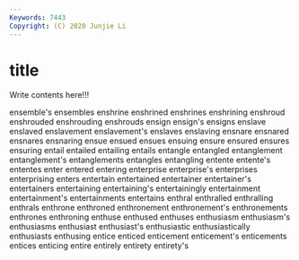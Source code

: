 ```yaml
---
Keywords: 7443
Copyright: (C) 2020 Junjie Li
---
```


# title

Write contents here!!!
 
ensemble's 
ensembles 
enshrine 
enshrined 
enshrines 
enshrining 
enshroud 
enshrouded
enshrouding 
enshrouds 
ensign 
ensign's 
ensigns 
enslave 
enslaved 
enslavement 
enslavement's 
enslaves
enslaving 
ensnare 
ensnared 
ensnares 
ensnaring 
ensue 
ensued 
ensues 
ensuing 
ensure
ensured 
ensures 
ensuring 
entail 
entailed 
entailing 
entails 
entangle 
entangled 
entanglement
entanglement's 
entanglements 
entangles 
entangling 
entente 
entente's 
ententes 
enter 
entered 
entering
enterprise 
enterprise's 
enterprises 
enterprising 
enters 
entertain 
entertained 
entertainer 
entertainer's 
entertainers
entertaining 
entertaining's 
entertainingly 
entertainment 
entertainment's 
entertainments 
entertains 
enthral 
enthralled 
enthralling
enthrals 
enthrone 
enthroned 
enthronement 
enthronement's 
enthronements 
enthrones 
enthroning 
enthuse 
enthused
enthuses 
enthusiasm 
enthusiasm's 
enthusiasms 
enthusiast 
enthusiast's 
enthusiastic 
enthusiastically 
enthusiasts 
enthusing
entice 
enticed 
enticement 
enticement's 
enticements 
entices 
enticing 
entire 
entirely 
entirety
entirety's 
